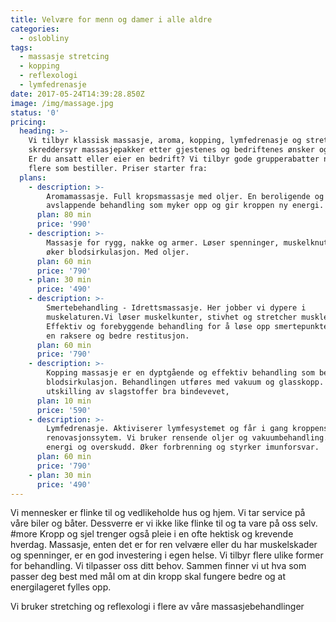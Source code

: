 ```yaml
---
title: Velvære for menn og damer i alle aldre
categories:
  - oslobliny
tags:
  - massasje stretcing
  - kopping
  - reflexologi
  - lymfedrenasje
date: 2017-05-24T14:39:28.850Z
image: /img/massage.jpg
status: '0'
pricing:
  heading: >-
    Vi tilbyr klassisk massasje, aroma, kopping, lymfedrenasje og stretching. Vi
    skreddersyr massasjepakker etter gjestenes og bedriftenes ønsker og behov.
    Er du ansatt eller eier en bedrift? Vi tilbyr gode grupperabatter når det er
    flere som bestiller. Priser starter fra:
  plans:
    - description: >-
        Aromamassasje. Full kropsmassasje med oljer. En beroligende og
        avslappende behandling som myker opp og gir kroppen ny energi.
      plan: 80 min
      price: '990'
    - description: >-
        Massasje for rygg, nakke og armer. Løser spenninger, muskelknuter og
        øker blodsirkulasjon. Med oljer.
      plan: 60 min
      price: '790'
    - plan: 30 min
      price: '490'
    - description: >-
        Smertebehandling - Idrettsmassasje. Her jobber vi dypere i
        muskelaturen.Vi løser muskelkunter, stivhet og stretcher musklene.
        Effektiv og forebyggende behandling for å løse opp smertepunktene. Gir
        en raksere og bedre restitusjon. 
      plan: 60 min
      price: '790'
    - description: >-
        Kopping massasje er en dyptgående og effektiv behandling som bedrer
        blodsirkulasjon. Behandlingen utføres med vakuum og glasskopp. Gir økt
        utskilling av slagstoffer bra bindevevet, 
      plan: 10 min
      price: '590'
    - description: >-
        Lymfedrenasje. Aktiviserer lymfesystemet og får i gang kroppens eget
        renovasjonssytem. Vi bruker rensende oljer og vakuumbehandling. Gir mye
        energi og overskudd. Øker forbrenning og styrker imunforsvar.
      plan: 60 min
      price: '790'
    - plan: 30 min
      price: '490'
---
```

Vi mennesker er flinke til og vedlikeholde hus og hjem. Vi tar service på våre biler og båter. Dessverre er vi ikke like flinke til og ta vare på oss selv. #more Kropp og sjel trenger også pleie i en ofte hektisk og krevende hverdag. Massasje, enten det er for ren velvære eller du har muskelskader og spenninger, er en god investering i egen helse. Vi tilbyr flere ulike former for behandling. Vi tilpasser oss ditt behov. Sammen finner vi ut hva som passer deg best med mål om at din kropp skal fungere bedre og at energilageret fylles opp.

Vi bruker stretching og reflexologi i flere av våre massasjebehandlinger

